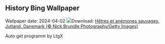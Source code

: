 ## History Bing Wallpaper
Wallpaper date: 2024-04-02
![](https://www.bing.com/th?id=OHR.JutlandSpring_FR-FR9511410007_UHD.jpg&w=1000)Download: [Hêtres et anémones sauvages, Jutland, Danemark (© Nick Brundle Photography/Getty Images)](https://www.bing.com/th?id=OHR.JutlandSpring_FR-FR9511410007_UHD.jpg)

Auto get programm by LtgX
